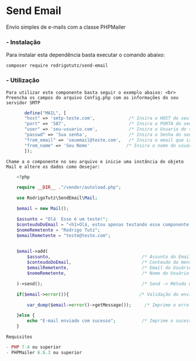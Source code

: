 # Send Email
Envio simples de e-mails com a classe PHPMailer
### - Instalação
Para instalar esta dependência basta executar o comando abaixo:

```shell
composer require rodrigotutz/send-email
```
### - Utilização
    Para utilizar este componente basta seguir o exemplo abaixo: <br>
    Preencha os campos do arquivo Config.php com as informações do seu servidor SMTP
```php
       define("MAIL", [
       "host" => 'smtp-teste.com',             /* Insira o HOST do seu servidor SMTP */
       "port" => '587',                        /* Insira a PORTA do seu servidor SMTP */
       "user" => 'seu-usuario.com',            /* Insira o Usuario do seu servidor SMTP */
       "passwd" => 'Sua senha',                /* Insira a Senha do seu servidor SMTP */
       "from_email" => 'seuemail@teste.com',   /* Insira o email que irá receber o email */
       "from_name" => 'Seu Nome'              /* Insira o nome do usuário que irá receber o email */
       ]);
```
    Chame a o componente no seu arquivo e inicie uma instância do objeto Mail e altere os dados como desejar:
```php
    <?php

    require __DIR__ ."/vendor/autoload.php";

    use RodrigoTutz\SendEmail\Mail;

    $email = new Mail();

    $assunto = "Olá  Esse é um teste!";
    $conteudoDoEmail = "<h1>Olá, estou apenas testando esse componente!</h1>";
    $nomeRemetente = "Rodrigo Tutz";
    $emailRemetente = "teste@teste.com";
     

    $email->add(
        $assunto,                                   /* Assunto do Email */
        $conteudoDoEmail,                           /* Conteudo da mensagem */
        $emailRemetente,                            /* Email do Usuário que irá enviar a mensagem */
        $nomeRemetente,                             /* Nome do Usuário que irá enviar a mensagem */

    )->send();                                      /* Send -> Método que envia o email */

    if($email->error()){                           /* Validação do envio do e-mail */

        var_dump($email->error()->getMessage());     /* Imprime o erro na tela */

    }else {
        echo "E-mail enviado com sucesso";          /* Imprime o sucesso na tela */
    }
```
    Requisitos
```php
- PHP 7.4 ou superior
- PHPMailer 6.6.3 ou superior
```